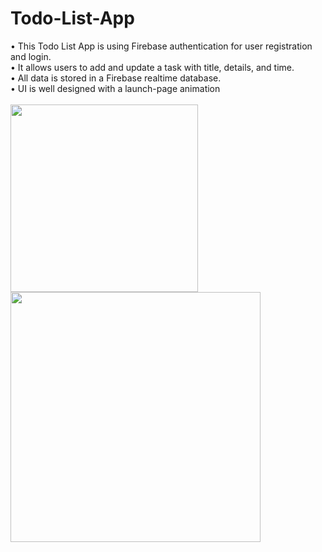 # Todo-List-App
• This Todo List App is using Firebase authentication for user registration and login.
<br/>• It allows users to add and update a task with title, details, and time.
<br/>• All data is stored in a Firebase realtime database.
<br/>• UI is well designed with a launch-page animation
<br/> <br/> <img src="https://user-images.githubusercontent.com/63463317/114271776-bda41480-9a45-11eb-875c-6450efc17222.png" width="300">
<img align="top" src="https://user-images.githubusercontent.com/63463317/114272195-b847c980-9a47-11eb-9a85-84d9274bb37c.png" width="400">

<br/> <br/>



